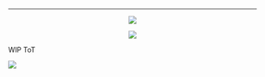 -------

<p align="center">
  <img src="https://64.media.tumblr.com/e8d4f02d7a3c4e5ca57825390f5b388b/62fc88b4e70dae99-59/s1280x1920/c217eb9d27873ebbc6f74921c4f62f119c46e291.pnj"
</p>

<p align="center">
  <img src="https://64.media.tumblr.com/2adae3f978a65f521b9507d799411aec/439b1bd07582a308-58/s640x960/f937a8db7b0e0475e19ed22613383c7f7aeb9197.pnj" />
</p>

WIP ToT

![](https://komarev.com/ghpvc/?username=2ft-high&label=𝑺𝒖𝒏★&color=yellow)
